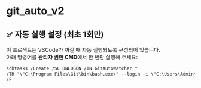 # git_auto_v2
## ✅ 자동 실행 설정 (최초 1회만)

이 프로젝트는 VSCode가 꺼질 때 자동 실행되도록 구성되어 있습니다.  
아래 명령어를 **관리자 권한 CMD**에서 한 번만 실행해 주세요:

```md
schtasks /Create /SC ONLOGON /TN GitAutoWatcher ^
/TR "\"C:\Program Files\Git\bin\bash.exe\" --login -i \"C:\Users\Admin\Desktop\git_auto_v2\auto_git.sh\"" ^
/F